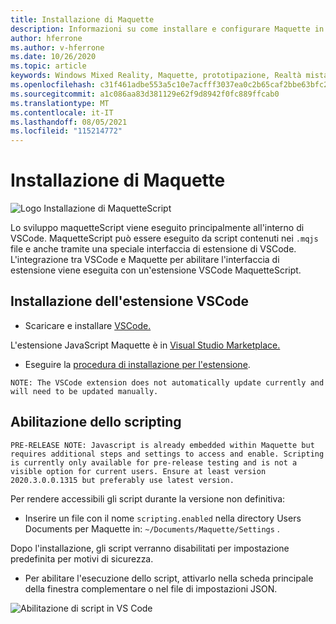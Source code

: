 ```yaml
---
title: Installazione di Maquette
description: Informazioni su come installare e configurare Maquette in VSCode.
author: hferrone
ms.author: v-hferrone
ms.date: 10/26/2020
ms.topic: article
keywords: Windows Mixed Reality, Maquette, prototipazione, Realtà mista, Realtà virtuale, REALTÀ VIRTUALE, MR, Feedback, Hub di Feedback, bug
ms.openlocfilehash: c31f461adbe553a5c10e7acfff3037ea0c2b65caf2bbe63bfc234e067a6369e8
ms.sourcegitcommit: a1c086aa83d381129e62f9d8942f0fc889ffcab0
ms.translationtype: MT
ms.contentlocale: it-IT
ms.lasthandoff: 08/05/2021
ms.locfileid: "115214772"
---
```

# <a name="installing-maquette"></a>Installazione di Maquette

<!-- TODO(Harrison): Need consolidated logo with text. -->
![Logo ](../images/MaquetteIcon.png) Installazione di MaquetteScript

<!-- TODO(Stefan): Need more explanation on the .mqjs route for running MaquetteScript. -->
Lo sviluppo maquetteScript viene eseguito principalmente all'interno di VSCode. MaquetteScript può essere eseguito da script contenuti nei `.mqjs` file e anche tramite una speciale interfaccia di estensione di VSCode. L'integrazione tra VSCode e Maquette per abilitare l'interfaccia di estensione viene eseguita con un'estensione VSCode MaquetteScript.

## <a name="installing-the-vscode-extension"></a>Installazione dell'estensione VSCode

* Scaricare e installare [VSCode.](https://code.visualstudio.com) 

L'estensione JavaScript Maquette è in [Visual Studio Marketplace.](https://marketplace.visualstudio.com/items?itemName=ms-maquette.vscode-maquette-javascript)

* Eseguire la [procedura di installazione per l'estensione](vscode:extension/ms-maquette.vscode-maquette-javascript).

<!-- TODO(Stefan): Are there plans to have the extension update manually in the future? If so, when will this be available? -->
`NOTE: The VSCode extension does not automatically update currently and will need to be updated manually.`

## <a name="enabling-scripting"></a>Abilitazione dello scripting

<!-- TODO(Stefan): Is scripting still a pre-release only option? If and when will it be available for current users? -->
`PRE-RELEASE NOTE: Javascript is already embedded within Maquette but requires additional steps and settings to access and enable. Scripting is currently only available for pre-release testing and is not a visible option for current users. Ensure at least version 2020.3.0.0.1315 but preferably use latest version.`

Per rendere accessibili gli script durante la versione non definitiva:

* Inserire un file con il nome `scripting.enabled` nella directory Users Documents per Maquette in: `~/Documents/Maquette/Settings` .

Dopo l'installazione, gli script verranno disabilitati per impostazione predefinita per motivi di sicurezza.

<!-- TODO(Stefan): Missing a first step where the user has to select the {} tab in VSCode, shown in the screenshot, to access the scripting enabled setting.
                   - Also missing instructions and screenshot on how to turn on scripting in the JSON settings file.
 -->
* Per abilitare l'esecuzione dello script, attivarlo nella scheda principale della finestra complementare o nel file di impostazioni JSON.

![Abilitazione di script in VS Code](images/IntroductionEnableScripting.png)


